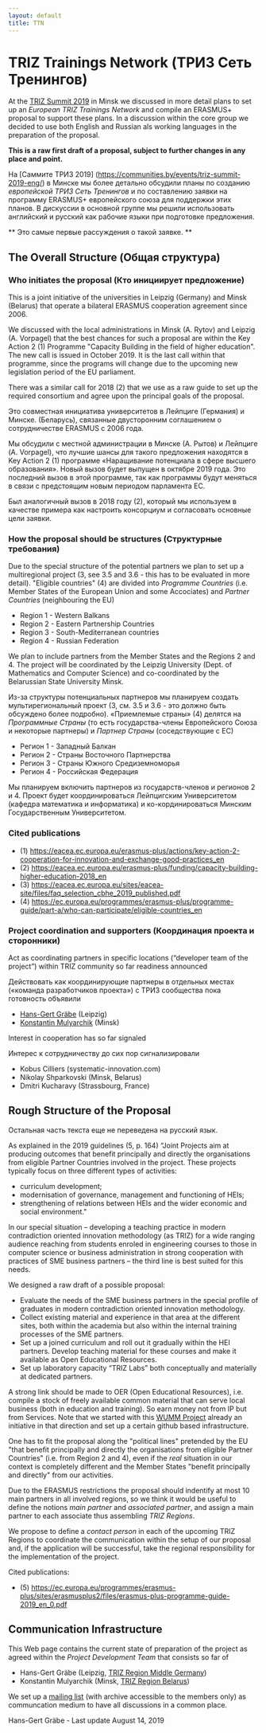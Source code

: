```yaml
---
layout: default
title: TTN
---
```


# TRIZ Trainings Network (ТРИЗ Сеть Тренингов)

At the [TRIZ Summit 2019](https://communities.by/events/triz-summit-2019-eng/)
in Minsk we discussed in more detail plans to set up an *European TRIZ
Trainings Network* and compile an ERASMUS+ proposal to support these plans.
In a discussion within the core group we decided to use both English and
Russian als working languages in the preparation of the proposal.

**This is a raw first draft of a proposal, subject to further changes in any
  place and point.**

На [Саммите ТРИЗ 2019] (https://communities.by/events/triz-summit-2019-eng/) в
Минске мы более детально обсудили планы по созданию *европейской ТРИЗ Сеть
Тренингов* и по составлению заявки на программу ERASMUS+ европейского союза
для поддержки этих планов. В дискуссии в основной группе мы решили
использовать английский и русский как рабочие языки при подготовке
предложения.

** Это самые первые рассуждения о такой заявке. **

## The Overall Structure (Общая структура)

### Who initiates the proposal (Кто инициирует предложение)

This is a joint initiative of the universities in Leipzig (Germany) and Minsk
(Belarus) that operate a bilateral ERASMUS cooperation agreement since 2006.

We discussed with the local administrations in Minsk (A. Rytov) and Leipzig
(A. Vorpagel) that the best chances for such a proposal are within the Key
Action 2 (1) Programme "Capacity Building in the field of higher education".
The new call is issued in October 2019. It is the last call within that
programme, since the programs will change due to the upcoming new legislation
period of the EU parliament.

There was a similar call for 2018 (2) that we use as a raw guide to set up the
required consortium and agree upon the principal goals of the proposal.

Это совместная инициатива университетов в Лейпциге (Германия) и Минске.
(Беларусь), связанные двусторонним соглашением о сотрудничестве ERASMUS с 2006 года.

Мы обсудили с местной администрации в Минске (А. Рытов) и Лейпциге
(A. Vorpagel), что лучшие шансы для такого предложения находятся в Key
Action 2 (1) программе «Наращивание потенциала в сфере высшего образования».
Новый вызов будет выпущен в октябре 2019 года. Это последний вызов в этой
программе, так как программы будут меняться в связи с предстоящим новым
периодом парламента ЕС.

Был аналогичный вызов в 2018 году (2), который мы используем в качестве
примера как настроить консорциум и согласовать основные цели заявки.

### How the proposal should be structures (Структурные требования)

Due to the special structure of the potential partners we plan to set up a
multiregional project (3, see 3.5 and 3.6 - this has to be evaluated in more
detail). "Eligible countries" (4) are divided into *Programme Countries*
(i.e. Member States of the European Union and some Accociates) and *Partner
Countries* (neighbouring the EU)
* Region 1 - Western Balkans
* Region 2 - Eastern Partnership Countries
* Region 3 - South-Mediterranean countries
* Region 4 - Russian Federation

We plan to include partners from the Member States and the Regions 2 and 4.
The project will be coordinated by the Leipzig University (Dept. of
Mathematics and Computer Science) and co-coordinated by the Belarussian State
University Minsk.

Из-за структуры потенциальных партнеров мы планируем создать
мультирегиональный проект (3, см. 3.5 и 3.6 - это должно быть обсуждено более
подробно). «Приемлемые страны» (4) делятся на *Программные Страны* (то есть
государства-члены Европейского Союза и некоторые партнеры) и *Партнер Страны*
(соседствующие с ЕС)
* Регион 1 - Западный Балкан
* Регион 2 - Страны Восточного Партнерства
* Регион 3 - Страны Южного Средиземноморья
* Регион 4 - Российская Федерация

Мы планируем включить партнеров из государств-членов и регионов 2 и 4.
Проект будет координироваться Лейпцигским Университетом (кафедра математика и
информатика) и ко-кординироваться Минским Государственным Университетом.

### Cited publications
* (1) https://eacea.ec.europa.eu/erasmus-plus/actions/key-action-2-cooperation-for-innovation-and-exchange-good-practices_en
* (2) https://eacea.ec.europa.eu/erasmus-plus/funding/capacity-building-higher-education-2018_en
* (3) https://eacea.ec.europa.eu/sites/eacea-site/files/faq_selection_cbhe_2019_published.pdf
* (4) https://ec.europa.eu/programmes/erasmus-plus/programme-guide/part-a/who-can-participate/eligible-countries_en

### Project coordination and supporters (Координация проекта и сторонники)

Act as coordinating partners in specific locations (“developer team of the
project”) within TRIZ community so far readiness announced

Действовать как координирующие партнеры в отдельных местах («команда
разработчиков проекта») с ТРИЗ сообщества пока готовность объявили

* [Hans-Gert Gräbe](http://bis.informatik.uni-leipzig.de/HansGertGraebe/) (Leipzig)
* [Konstantin Mulyarchik](https://www.bsu.by/main.aspx?guid=245061) (Minsk)

Interest in cooperation has so far signaled

Интерес к сотрудничеству до сих пор сигнализировали

* Kobus Cilliers (systematic-innovation.com)
* Nikolay Shparkovski (Minsk, Belarus)
* Dmitri Kucharavy (Strassbourg, France)

## Rough Structure of the Proposal

Остальная часть текста еще не переведена на русский язык.

As explained in the 2019 guidelines (5, p. 164) “Joint Projects aim at
producing outcomes that benefit principally and directly the organisations
from eligible Partner Countries involved in the project. These projects
typically focus on three different types of activities:
* curriculum development; 
* modernisation of governance, management and functioning of HEIs;
* strengthening of relations between HEIs and the wider economic and social
  environment."

In our special situation – developing a teaching practice in modern
contradiction oriented innovation methodology (as TRIZ) for a wide ranging
audience reaching from students enroled in engineering courses to those in
computer science or business administration in strong cooperation with
practices of SME business partners – the third line is best suited for this
needs.

We designed a raw draft of a possible proposal:
* Evaluate the needs of the SME business partners in the special profile of
  graduates in modern contradiction oriented innovation methodology.
* Collect existing material and experience in that area at the different
  sites, both within the academia but also within the internal training
  processes of the SME partners.
* Set up a joined curriculum and roll out it gradually within the HEI
  partners.  Develop teaching material for these courses and make it available
  as Open Educational Resources.
* Set up laboratory capacity “TRIZ Labs” both conceptually and materially at
  dedicated partners.

A strong link should be made to OER (Open Educational Resources), i.e. compile
a stock of freely available common material that can serve local business
(both in education and training). So earn money not from IP but from Services.
Note that we started with this [WUMM Project](About.html) already an
initiative in that direction and set up a certain github based infrastructure.

One has to fit the proposal along the "political lines" pretended by the EU
"that benefit principally and directly the organisations from eligible Partner
Countries" (i.e. from Region 2 and 4), even if the *real* situation in our
context is completely different and the Member States "benefit principally and
directly" from our activities. 

Due to the ERASMUS restrictions the proposal should indentify at most 10 main
partners in all involved regions, so we think it would be useful to define the
notions *main partner* and *associated partner*, and assign a main partner to
each associate thus assembling *TRIZ Regions*.

We propose to define a *contact person* in each of the upcoming TRIZ Regions
to coordinate the communication within the setup of our proposal and, if the
application will be successful, take the regional responsibility for the
implementation of the project. 

Cited publications:
* (5) https://ec.europa.eu/programmes/erasmus-plus/sites/erasmusplus2/files/erasmus-plus-programme-guide-2019_en_0.pdf

## Communication Infrastructure

This Web page contains the current state of preparation of the project as
agreed within the *Project Development Team* that consists so far of 
* Hans-Gert Gräbe (Leipzig, [TRIZ Region Middle Germany](http://www.leipzig-netz.de/index.php/WUMM))
* Konstantin Mulyarchik (Minsk, [TRIZ Region Belarus](https://www.facebook.com/minsktrizclub/))

We set up a [mailing
list](http://lists.informatik.uni-leipzig.de/mailman/listinfo/ttn) (with
archive accessible to the members only) as communcation medium to have all
discussions in a common place.


Hans-Gert Gräbe - Last update August 14, 2019
